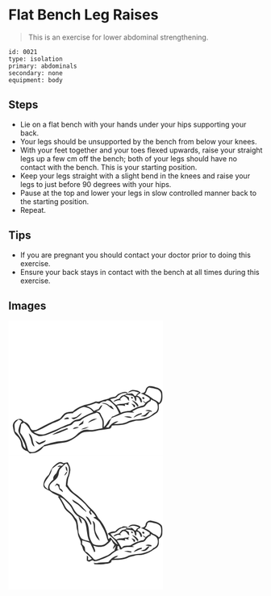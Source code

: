 # Flat Bench Leg Raises
> This is an exercise for lower abdominal strengthening.

``` 
id: 0021 
type: isolation 
primary: abdominals 
secondary: none 
equipment: body 
``` 

## Steps

 - Lie on a flat bench with your hands under your hips supporting your back.
 - Your legs should be unsupported by the bench from below your knees.
 - With your feet together and your toes flexed upwards, raise your straight legs up a few cm off the bench; both of your legs should have no contact with the bench. This is your starting position.
 - Keep your legs straight with a slight bend in the knees and raise your legs to just before 90 degrees with your hips.
 - Pause at the top and lower your legs in slow controlled manner back to the starting position.
 - Repeat.

## Tips

 - If you are pregnant you should contact your doctor prior to doing this exercise.
 - Ensure your back stays in contact with the bench at all times during this exercise.

## Images

<svg width="230pt" height="200pt" viewBox="0 0 230 200" xmlns="http://www.w3.org/2000/svg">
  <g fill="#FFF">
    <path d="M0 0h230v200H0V0m203.77 103.93c-.53 3.16-4.06 3.75-6.69 4.17 4.53 2 9.17 4.02 13 7.23.02.91.04 1.83.05 2.75-2.25.81-4.15 2.27-6 3.74a30.996 30.996 0 0 0-4.79-2.79c1.25 1.5 2.79 2.7 4.4 3.8-.89 1.09-1.71 2.25-2.69 3.26-2.91.89-5.94 1.36-8.72 2.63.27-.66.82-1.97 1.09-2.62-1.97-3.89-5.77-6.3-9.77-7.7 2.73 2.94 5.85 5.55 7.97 9.01l.56-1.31c-.06 1.28-.13 2.56-.2 3.84l-.13-1.27c-3.87 1.44-7.29 3.78-10.96 5.58-4.71.17-9.43.67-13.73 2.75-1.3-3.88-3.76-7.19-5.81-10.68 4.11-.67 8.24-.23 12.26.71-.14-.74-.4-2.21-.53-2.95 1.75.48 3.5 1.07 5.3 1.39.07-.7.23-2.11.3-2.81.36-.34 1.09-1.03 1.45-1.38-2.99.93-6.04 1.64-9.11 2.25-3.59.31-7.4-.04-10.57 2.03-3.56-2.27-6.36-5.44-9.02-8.67 3.41-1.25 7.68-.98 10.32-3.82 3.69-4.23 9.86-6.26 15.33-5.02-2.17 1.35-4.48 2.47-6.97 3.09-2.61.64-3.89 3.25-5.48 5.17-3.27.71-6.65 1.67-8.89 4.35 4-1.03 7.79-3.18 12.06-2.01-.48-.4-1.43-1.21-1.9-1.61 1.62-1.51 3.02-3.32 4.95-4.45 4.42-.02 6.12 4.37 8.76 7.04-.12-1.83-.26-3.64-.42-5.46-2.06-1.13-4.1-2.3-6.1-3.53 3.79-.37 7.57.2 11.25 1.05 3.66 1.14 3.26 5.71 4.93 8.5 1.47-2.05.9-4.58.7-6.88.82.22 2.45.66 3.27.89 1.69 2.1 2.72 4.6 3.56 7.14.48-.01 1.45-.03 1.93-.05-.35-1.85-.27-3.92-1.44-5.51-1.55-2.14-4.04-3.27-6.16-4.76 1.89-1.17 3.79-2.31 5.65-3.52-2.37-3.46-6.9-4.2-10.79-4.44-3.45-.26-6.41 1.8-8.55 4.32 2.49-.85 4.86-2.13 7.48-2.55 3.25.08 6.32 1.35 9.42 2.21-1.37 1.33-4.23 1.86-3.83 4.37-.91.31-1.84.55-2.77.78-.84-1.12-1.69-2.22-2.52-3.34-1-.27-2.99-.8-3.99-1.06l.37 2.65c-.3-.56-.9-1.66-1.2-2.21-.73.18-2.19.55-2.92.73l-.96-2.43c-4.56-1.83-8.92.64-13.03 2.44-1.71 1.13-2.92 2.87-4.58 4.07-3.51.6-7.25.81-10.23 3-4.37 1.13-8.77 2.21-12.93 3.98-1.87.94-3.96.26-5.92.16-5.36 2.51-11.07 4.03-16.85 5.18-6.18 2.44-12.69 4.87-17.36 9.83-4.21.48-8.79.55-12.41 3.02-2.5 1.99-4.14 4.8-6.27 7.15-11.27 4.5-22.23 9.79-32.79 15.76-2.6 1.69-5.8 2.25-8.83 1.65-2.83-1.39-2.88-5.04-4.76-7.27-1.8-2.76-4.72-4.49-7.82-5.41-1.56-1.64-3.05-4.38-5.73-3.82-5.52.12-10.98 4.95-10.5 10.68.82 5.13 1.64 10.93 5.93 14.45 3.76 3.12 6.1 7.72 6.44 12.6.14 5.02 4.27 9.1 9.06 10.03 1.3 1.17 2.57 2.37 3.83 3.6 2.69-.46 5.45-.53 8.12-1.12 5.08-1.57 9.43-4.91 12.44-9.27 10.34-2.85 21.03-4.78 31.7-6.17 9.18-1.57 16.32-8.09 23.65-13.33 6.81-4.1 14.91-1.6 22.25-3.69 6.52-1.79 13.35-1.9 19.96-3.2 2.36-.33 3.57-2.5 3.78-4.7 7.67-1 15.71.07 22.97-3.15 4.09-2.41 8.91-2.74 13.33-4.28 4.4-.35 8.94-.09 13.12-1.8 6.72-1.83 12.28-6.17 17.97-9.98 3.36-3.17 2.68-8.16 2.47-12.32 6.47-2.95 5.68-10.75 5.34-16.62.05-4.19-3.82-6.73-7.23-8.23-3.76-1.16-7.6-2.59-11.59-2.48-3.52.35-5.59 3.45-6.28 6.64m-20.79 9.51c-1.17 1 .36 3.21 1.68 2.24 1.2-.98-.39-3.2-1.68-2.24m16.74 2.67c1.3 1.64 3.85-.42 1.91-1.76-1.3-1.82-3.74.38-1.91 1.76m-16.86 7.1c.87 1.17 1.79 2.31 2.75 3.42l.91 2.26c.44-.08 1.31-.23 1.74-.3-.03-1-.05-1.99-.07-2.98-1.72-.92-3.52-1.69-5.33-2.4z"/>
    <path d="M203.04 108.89c3.16-2.42 2.13-7.73 5.94-9.28 3.91.11 7.7 1.26 11.49 2.14 3.33.83 6.27 3.62 6.64 7.13.4 4.56.21 9.65-2.88 13.33-2.4-2.1-5-3.96-8.01-5.07-4.5-2.61-8-6.79-13.18-8.25zM211.78 119.48c-.02-.55-.05-1.67-.06-2.22 3.25 1.55 7.21 2.6 9.26 5.82 2.2 4.43 1.78 11.24-3.13 13.67-3.16 1.36-5.05 4.51-8.23 5.79-4.39 1.83-8.96 3.34-13.69 3.95-5.84.44-11.88.83-17.36 3.06-6.63 3.74-14.4 4.13-21.83 4.23 2.31-1.38 4.69-2.65 6.89-4.22-6.26.07-11.35 4.35-14.67 9.31-1.29-.06-2.58-.12-3.87-.19 1.35-1.77 2.75-3.51 4.27-5.14 1.12-2.61 2.21-5.25 3.56-7.76 1.1-1.92 3.58-2.16 5.46-2.94 4.62-1.43 8.98-3.55 13.48-5.31 4.95-1.87 10.25-.8 15.38-.87-.78-.4-2.34-1.22-3.12-1.63 3.73-1.87 7.21-4.38 11.35-5.3 2.97-.94 6.77-.7 8.58-3.73 1.96-2.86 4.31-5.44 7.73-6.52m-8.28 14.22c3.31 1.03 6.76 1.63 10.23 1.7-2.51-3.17-6.73-2.64-10.23-1.7m.49 5.39c-1.99 1.95-4.94 2.07-7.42 3.03 2.45.3 5.07.81 7.44-.06 2.64-1.66 4.33-4.41 6.45-6.62-2.79-.12-4.57 2.01-6.47 3.65m-17.94 5.26c4.03-1.79 7.84-4.13 12.19-5.14.03-.46.1-1.36.13-1.81-4.74.95-9.44 2.84-12.32 6.95m-14.28-1.36c4.09 0 8.25 2.61 12.24.95-3.82-1.9-8.18-2.13-12.24-.95z"/>
    <path d="M144.28 120.11c.83-.52 1.66-1.05 2.49-1.58 4.39-.11 6.67 3.7 9.76 6.08 4.06 3.51 6.13 8.65 8.21 13.46-3.48 1.83-6.99 3.65-10.74 4.88-.59 1-1.18 2-1.77 3.01-4.85 2.88-5.96 9.17-10.53 12.44.12-4.51.88-9.42-1.53-13.51-1.61-2.52-2.62-5.36-4.11-7.93-1.72-.99-3.65-1.5-5.52-2.08 1.67-.7 3.54-1.11 5.01-2.23 1.76-2.09 2.93-4.59 4.17-7.01-3 .58-4.07 3.48-5.41 5.82-2.41.9-4.82 1.77-7.21 2.71-2.68-3.78-6.79-5.89-11.15-7.13 4.8-1.4 9.71-2.56 14.28-4.64 1.63.41 3.26.82 4.9 1.22 2.54-2.32 5.61-3.86 9.15-3.51m-5.84 2.59c2.23.73 4.49 1.38 6.79 1.84 4.11 2.07 6.93 6.47 11.56 7.36-1.1-1.87-2.43-3.58-3.83-5.22-.61-.04-1.83-.14-2.44-.18-3.28-3.02-7.6-4.77-12.08-3.8z"/>
    <path d="M96.48 136.67c5.24-2.59 9.54-7.36 15.55-8.21 5.53.43 11.23 2.73 14.13 7.73-6.58 2.34-12.86 5.5-18.8 9.16-2.8 2.08-6.54 1.58-9.54 3.21-2.28 1.31-4.19 3.15-6.25 4.76-5.14 1.07-9.57 4.09-14.47 5.84-7.36 3.7-15.17 6.34-22.74 9.55-5.85 1.54-11.94.31-16.88-3.11 9.34-2.36 17.38-7.84 26.03-11.84 4.5-2.46 9.85-3.17 13.87-6.5 2.52-1.74 4.24-4.33 6.35-6.49 3.29-3.12 8.18-2.75 12.38-3.1.09-.25.27-.75.37-1m6.36 5.22c-2.6 2.39-6.36 2.21-9.62 2.69 1.42.81 2.82 2.46 4.65 1.81 4.69-1.61 8.39-5.22 11.53-8.93-2.5.96-4.62 2.62-6.56 4.43m-20.24 4.49c2.42.57 4.93.33 7.31-.28-.12-3.89-5.65-1.33-7.31.28z"/>
    <path d="M107.87 147.87c6.88-5.66 15.41-8.53 23.75-11.26 1.46.97 3.4 1.62 3.96 3.47 1.35 3.36 3.95 6.26 4.23 10 .29 3.27-.06 6.56-.02 9.84-3.98.7-7.99 1.27-11.88 2.36-5.29 1.67-10.86-1.16-16.15.49-3.66 1.31-6.96 3.52-9.67 6.29-6.04 6.15-14.51 9.63-23.07 10.14-8.98.25-17.6 3.15-26.06 5.92-.15.2-.43.61-.57.81-4.11 2.63-7.69 6.03-11.96 8.41-2.96 1.88-6.83 1.44-9.88.09-1.84-2.09-2.17-5.03-3-7.59-1.64-7.32-5.29-14-9.91-19.84-.77-4.41 1.21-8.77 1.29-13.19 1.37-.68 2.73-1.36 4.09-2.07 3.85 3 7.05 6.8 9.3 11.13 2.32 5.02 8.25 6.44 12.68 8.98 8.45.15 16.3-3.56 23.96-6.66 4.5-1.63 8.32-4.75 13-5.94 3.45-.9 6.48-2.91 9.99-3.62 3.5-.56 4.5-5 8.02-5.56 2.58-.98 5.85 0 7.9-2.2m10.56 4.16c4.5-2.11 9.12-3.98 13.5-6.31-5.08-.17-10.5 2.12-13.5 6.31m-14.01 4.29c2.45-.75 4.65-2.07 6.82-3.37.08-1.58.17-3.17.29-4.75-1.51 3.52-6.01 4.49-7.11 8.12m-8.58 4.99c3.16-.29 6.25-1.14 9.07-2.62-3.24-.34-7.25-.85-9.07 2.62m12.15.66c2.63-.41 5.18-1.15 7.72-1.89 1.35-.71 2.71-1.38 4.12-1.96-4.15.58-8.32 1.42-11.84 3.85m-42.85 7.8c8.34-1.32 15.94-5.41 23.76-8.43-.83-.56-1.5-1.94-2.67-1.05-7.22 2.72-14.66 5.11-21.09 9.48m-34.82-2.16c.36 1.83.91 3.64 1.71 5.32 2.55 4.78 1.27 11.68 6.74 14.66-.53-2.96-2.18-5.59-2.52-8.58-.57-4.27-2.26-8.86-5.93-11.4m15.63 14.26c-2.03-.86-3.86-2.13-5.88-3.02 1.28 2.45 3.18 4.67 5.9 5.5 3.39-1.86 8.02-2.6 9.78-6.43-3.48.73-6.6 2.48-9.8 3.95z"/>
    <path d="M8.95 155.11c.29-3.7 3.69-5.64 6.02-8.05 1.87.64 3.64 1.52 5.05 2.93-3.29 3.52-4.18 8.29-5.23 12.8-.23 3.93 2.67 6.97 4.06 10.43 2.54 5.69 6.66 11.12 6.76 17.55-1.89-1.82-4.08-3.76-4.18-6.59-1.18-7.88-6.31-14.3-11.84-19.71.1-3.14-.61-6.24-.64-9.36z"/>
  </g>
  <g fill="#333">
    <path d="M203.77 103.93c.69-3.19 2.76-6.29 6.28-6.64 3.99-.11 7.83 1.32 11.59 2.48 3.41 1.5 7.28 4.04 7.23 8.23.34 5.87 1.13 13.67-5.34 16.62.21 4.16.89 9.15-2.47 12.32-5.69 3.81-11.25 8.15-17.97 9.98-4.18 1.71-8.72 1.45-13.12 1.8-4.42 1.54-9.24 1.87-13.33 4.28-7.26 3.22-15.3 2.15-22.97 3.15-.21 2.2-1.42 4.37-3.78 4.7-6.61 1.3-13.44 1.41-19.96 3.2-7.34 2.09-15.44-.41-22.25 3.69-7.33 5.24-14.47 11.76-23.65 13.33-10.67 1.39-21.36 3.32-31.7 6.17-3.01 4.36-7.36 7.7-12.44 9.27-2.67.59-5.43.66-8.12 1.12-1.26-1.23-2.53-2.43-3.83-3.6-4.79-.93-8.92-5.01-9.06-10.03-.34-4.88-2.68-9.48-6.44-12.6-4.29-3.52-5.11-9.32-5.93-14.45-.48-5.73 4.98-10.56 10.5-10.68 2.68-.56 4.17 2.18 5.73 3.82 3.1.92 6.02 2.65 7.82 5.41 1.88 2.23 1.93 5.88 4.76 7.27 3.03.6 6.23.04 8.83-1.65 10.56-5.97 21.52-11.26 32.79-15.76 2.13-2.35 3.77-5.16 6.27-7.15 3.62-2.47 8.2-2.54 12.41-3.02 4.67-4.96 11.18-7.39 17.36-9.83 5.78-1.15 11.49-2.67 16.85-5.18 1.96.1 4.05.78 5.92-.16 4.16-1.77 8.56-2.85 12.93-3.98 2.98-2.19 6.72-2.4 10.23-3 1.66-1.2 2.87-2.94 4.58-4.07 4.11-1.8 8.47-4.27 13.03-2.44l.96 2.43c.73-.18 2.19-.55 2.92-.73.3.55.9 1.65 1.2 2.21l-.37-2.65c1 .26 2.99.79 3.99 1.06.83 1.12 1.68 2.22 2.52 3.34.93-.23 1.86-.47 2.77-.78-.4-2.51 2.46-3.04 3.83-4.37-3.1-.86-6.17-2.13-9.42-2.21-2.62.42-4.99 1.7-7.48 2.55 2.14-2.52 5.1-4.58 8.55-4.32 3.89.24 8.42.98 10.79 4.44-1.86 1.21-3.76 2.35-5.65 3.52 2.12 1.49 4.61 2.62 6.16 4.76 1.17 1.59 1.09 3.66 1.44 5.51-.48.02-1.45.04-1.93.05-.84-2.54-1.87-5.04-3.56-7.14-.82-.23-2.45-.67-3.27-.89.2 2.3.77 4.83-.7 6.88-1.67-2.79-1.27-7.36-4.93-8.5-3.68-.85-7.46-1.42-11.25-1.05 2 1.23 4.04 2.4 6.1 3.53.16 1.82.3 3.63.42 5.46-2.64-2.67-4.34-7.06-8.76-7.04-1.93 1.13-3.33 2.94-4.95 4.45.47.4 1.42 1.21 1.9 1.61-4.27-1.17-8.06.98-12.06 2.01 2.24-2.68 5.62-3.64 8.89-4.35 1.59-1.92 2.87-4.53 5.48-5.17 2.49-.62 4.8-1.74 6.97-3.09-5.47-1.24-11.64.79-15.33 5.02-2.64 2.84-6.91 2.57-10.32 3.82 2.66 3.23 5.46 6.4 9.02 8.67 3.17-2.07 6.98-1.72 10.57-2.03 3.07-.61 6.12-1.32 9.11-2.25-.36.35-1.09 1.04-1.45 1.38-.07.7-.23 2.11-.3 2.81-1.8-.32-3.55-.91-5.3-1.39.13.74.39 2.21.53 2.95-4.02-.94-8.15-1.38-12.26-.71 2.05 3.49 4.51 6.8 5.81 10.68 4.3-2.08 9.02-2.58 13.73-2.75 3.67-1.8 7.09-4.14 10.96-5.58l.13 1.27c.07-1.28.14-2.56.2-3.84l-.56 1.31c-2.12-3.46-5.24-6.07-7.97-9.01 4 1.4 7.8 3.81 9.77 7.7-.27.65-.82 1.96-1.09 2.62 2.78-1.27 5.81-1.74 8.72-2.63.98-1.01 1.8-2.17 2.69-3.26-1.61-1.1-3.15-2.3-4.4-3.8 1.68.78 3.27 1.72 4.79 2.79 1.85-1.47 3.75-2.93 6-3.74-.01-.92-.03-1.84-.05-2.75-3.83-3.21-8.47-5.23-13-7.23 2.63-.42 6.16-1.01 6.69-4.17m-.73 4.96c5.18 1.46 8.68 5.64 13.18 8.25 3.01 1.11 5.61 2.97 8.01 5.07 3.09-3.68 3.28-8.77 2.88-13.33-.37-3.51-3.31-6.3-6.64-7.13-3.79-.88-7.58-2.03-11.49-2.14-3.81 1.55-2.78 6.86-5.94 9.28m8.74 10.59c-3.42 1.08-5.77 3.66-7.73 6.52-1.81 3.03-5.61 2.79-8.58 3.73-4.14.92-7.62 3.43-11.35 5.3.78.41 2.34 1.23 3.12 1.63-5.13.07-10.43-1-15.38.87-4.5 1.76-8.86 3.88-13.48 5.31-1.88.78-4.36 1.02-5.46 2.94-1.35 2.51-2.44 5.15-3.56 7.76-1.52 1.63-2.92 3.37-4.27 5.14 1.29.07 2.58.13 3.87.19 3.32-4.96 8.41-9.24 14.67-9.31-2.2 1.57-4.58 2.84-6.89 4.22 7.43-.1 15.2-.49 21.83-4.23 5.48-2.23 11.52-2.62 17.36-3.06 4.73-.61 9.3-2.12 13.69-3.95 3.18-1.28 5.07-4.43 8.23-5.79 4.91-2.43 5.33-9.24 3.13-13.67-2.05-3.22-6.01-4.27-9.26-5.82.01.55.04 1.67.06 2.22m-67.5.63c-3.54-.35-6.61 1.19-9.15 3.51-1.64-.4-3.27-.81-4.9-1.22-4.57 2.08-9.48 3.24-14.28 4.64 4.36 1.24 8.47 3.35 11.15 7.13 2.39-.94 4.8-1.81 7.21-2.71 1.34-2.34 2.41-5.24 5.41-5.82-1.24 2.42-2.41 4.92-4.17 7.01-1.47 1.12-3.34 1.53-5.01 2.23 1.87.58 3.8 1.09 5.52 2.08 1.49 2.57 2.5 5.41 4.11 7.93 2.41 4.09 1.65 9 1.53 13.51 4.57-3.27 5.68-9.56 10.53-12.44.59-1.01 1.18-2.01 1.77-3.01 3.75-1.23 7.26-3.05 10.74-4.88-2.08-4.81-4.15-9.95-8.21-13.46-3.09-2.38-5.37-6.19-9.76-6.08-.83.53-1.66 1.06-2.49 1.58m-47.8 16.56c-.1.25-.28.75-.37 1-4.2.35-9.09-.02-12.38 3.1-2.11 2.16-3.83 4.75-6.35 6.49-4.02 3.33-9.37 4.04-13.87 6.5-8.65 4-16.69 9.48-26.03 11.84 4.94 3.42 11.03 4.65 16.88 3.11 7.57-3.21 15.38-5.85 22.74-9.55 4.9-1.75 9.33-4.77 14.47-5.84 2.06-1.61 3.97-3.45 6.25-4.76 3-1.63 6.74-1.13 9.54-3.21 5.94-3.66 12.22-6.82 18.8-9.16-2.9-5-8.6-7.3-14.13-7.73-6.01.85-10.31 5.62-15.55 8.21m11.39 11.2c-2.05 2.2-5.32 1.22-7.9 2.2-3.52.56-4.52 5-8.02 5.56-3.51.71-6.54 2.72-9.99 3.62-4.68 1.19-8.5 4.31-13 5.94-7.66 3.1-15.51 6.81-23.96 6.66-4.43-2.54-10.36-3.96-12.68-8.98-2.25-4.33-5.45-8.13-9.3-11.13-1.36.71-2.72 1.39-4.09 2.07-.08 4.42-2.06 8.78-1.29 13.19 4.62 5.84 8.27 12.52 9.91 19.84.83 2.56 1.16 5.5 3 7.59 3.05 1.35 6.92 1.79 9.88-.09 4.27-2.38 7.85-5.78 11.96-8.41.14-.2.42-.61.57-.81 8.46-2.77 17.08-5.67 26.06-5.92 8.56-.51 17.03-3.99 23.07-10.14 2.71-2.77 6.01-4.98 9.67-6.29 5.29-1.65 10.86 1.18 16.15-.49 3.89-1.09 7.9-1.66 11.88-2.36-.04-3.28.31-6.57.02-9.84-.28-3.74-2.88-6.64-4.23-10-.56-1.85-2.5-2.5-3.96-3.47-8.34 2.73-16.87 5.6-23.75 11.26m-98.92 7.24c.03 3.12.74 6.22.64 9.36 5.53 5.41 10.66 11.83 11.84 19.71.1 2.83 2.29 4.77 4.18 6.59-.1-6.43-4.22-11.86-6.76-17.55-1.39-3.46-4.29-6.5-4.06-10.43 1.05-4.51 1.94-9.28 5.23-12.8-1.41-1.41-3.18-2.29-5.05-2.93-2.33 2.41-5.73 4.35-6.02 8.05z"/>
    <path d="M182.98 113.44c1.29-.96 2.88 1.26 1.68 2.24-1.32.97-2.85-1.24-1.68-2.24zM199.72 116.11c-1.83-1.38.61-3.58 1.91-1.76 1.94 1.34-.61 3.4-1.91 1.76zM138.44 122.7c4.48-.97 8.8.78 12.08 3.8.61.04 1.83.14 2.44.18 1.4 1.64 2.73 3.35 3.83 5.22-4.63-.89-7.45-5.29-11.56-7.36-2.3-.46-4.56-1.11-6.79-1.84zM182.86 123.21c1.81.71 3.61 1.48 5.33 2.4.02.99.04 1.98.07 2.98-.43.07-1.3.22-1.74.3l-.91-2.26c-.96-1.11-1.88-2.25-2.75-3.42zM203.5 133.7c3.5-.94 7.72-1.47 10.23 1.7-3.47-.07-6.92-.67-10.23-1.7zM203.99 139.09c1.9-1.64 3.68-3.77 6.47-3.65-2.12 2.21-3.81 4.96-6.45 6.62-2.37.87-4.99.36-7.44.06 2.48-.96 5.43-1.08 7.42-3.03zM186.05 144.35c2.88-4.11 7.58-6 12.32-6.95-.03.45-.1 1.35-.13 1.81-4.35 1.01-8.16 3.35-12.19 5.14zM102.84 141.89c1.94-1.81 4.06-3.47 6.56-4.43-3.14 3.71-6.84 7.32-11.53 8.93-1.83.65-3.23-1-4.65-1.81 3.26-.48 7.02-.3 9.62-2.69zM171.77 142.99c4.06-1.18 8.42-.95 12.24.95-3.99 1.66-8.15-.95-12.24-.95zM82.6 146.38c1.66-1.61 7.19-4.17 7.31-.28-2.38.61-4.89.85-7.31.28zM118.43 152.03c3-4.19 8.42-6.48 13.5-6.31-4.38 2.33-9 4.2-13.5 6.31zM104.42 156.32c1.1-3.63 5.6-4.6 7.11-8.12-.12 1.58-.21 3.17-.29 4.75-2.17 1.3-4.37 2.62-6.82 3.37zM95.84 161.31c1.82-3.47 5.83-2.96 9.07-2.62-2.82 1.48-5.91 2.33-9.07 2.62zM107.99 161.97c3.52-2.43 7.69-3.27 11.84-3.85-1.41.58-2.77 1.25-4.12 1.96-2.54.74-5.09 1.48-7.72 1.89zM65.14 169.77c6.43-4.37 13.87-6.76 21.09-9.48 1.17-.89 1.84.49 2.67 1.05-7.82 3.02-15.42 7.11-23.76 8.43zM30.32 167.61c3.67 2.54 5.36 7.13 5.93 11.4.34 2.99 1.99 5.62 2.52 8.58-5.47-2.98-4.19-9.88-6.74-14.66-.8-1.68-1.35-3.49-1.71-5.32zM45.95 181.87c3.2-1.47 6.32-3.22 9.8-3.95-1.76 3.83-6.39 4.57-9.78 6.43-2.72-.83-4.62-3.05-5.9-5.5 2.02.89 3.85 2.16 5.88 3.02z"/>
  </g>
</svg>

<svg width="230pt" height="200pt" viewBox="0 0 230 200" xmlns="http://www.w3.org/2000/svg">
  <g fill="#FFF">
    <path d="M0 0h230v200H0V0m68.88 14.84C64.25 18.3 62.47 24.1 59.91 29c-4.91 4.13-8.45 10.46-7.78 16.96 1.54 4.94 7.47 5.06 10.77 8.22 3.85 3.29 8.73 4.8 13.15 7.1l-2.65-.12c3.74 5.28 6.86 10.98 9.57 16.85 2.37 4.49 6.89 7.11 10.34 10.65 2.24 2.8 4.07 5.91 5.94 8.97 2.53 4.03 1.59 9.05 2.94 13.45.73 2.3.9 4.72 1.24 7.1.8 4.97 5.19 9.09 4.11 14.35 2.1 2.4 2.76 5.5 3.69 8.44 3.41 5.24 9.17 8.25 12.81 13.33-1.78.84-3.64 1.51-5.62 1.57.03-1.56.11-3.11.23-4.66-.61-.69-1.22-1.37-1.84-2.05-.24 2.56-.36 5.14-.12 7.7 1.12.51 2.24 1.03 3.36 1.55 2.26-.83 5.41-3.76 7.22-.69 4.84.05 9.18-2.26 13.68-3.73 3.78-1.27 7.23-3.34 10.72-5.23 3.9-3.61 8.41-6.93 13.63-8.28-.78 0-2.34-.02-3.12-.03.09-1.81-.22-3.72.44-5.46 2.66-.38 2.4 3.44 3.36 5.16.62-.06 1.86-.17 2.48-.23.3-.4.91-1.19 1.21-1.59 5.42-2.83 11.67-1.48 17.5-1.87-.8-.34-2.41-1.04-3.22-1.38 3.97-1.88 7.59-4.62 11.98-5.48 2.62-.85 5.96-.53 7.69-3.07 2.18-2.93 4.35-6.03 8.13-6.95-.01-.59-.04-1.78-.05-2.38 3.99 1.87 9.59 3.51 10.23 8.65 1.41 4.99-1.19 10.54-6.24 12.08-4.76 5.35-12.04 7-18.77 8.45-5.99.46-12.14.83-17.83 2.9-6.72 3.99-14.73 4.4-22.35 4.48 2.2-1.32 4.76-2.19 6.43-4.23-6.21.18-10.77 4.74-14.35 9.28-5.28.78-10.72.02-15.94 1.37-2.34.7-4.97.58-6.66-1.37l1.6 1.7c-.7.16-2.1.47-2.8.63.74-.09 2.21-.26 2.94-.34l-.5 1.39c5.52-.31 11.08.99 16.51-.48 3.54-.37 9.98-.34 9.42-5.49 8.04-1.14 16.55.11 24.08-3.57 3.53-2.33 7.95-2.09 11.75-3.77 4.58-.73 9.41-.01 13.8-1.93 6.76-1.8 12.26-6.23 18.02-9.96 3.5-3.29 2.55-8.43 2.62-12.73 3-1.24 5.03-4 5.21-7.27.08-4.04.6-8.29-.73-12.19-3.34-5.03-9.73-6.2-15.22-7.36-3.86-1.04-8.25 1.53-8.84 5.57-.26 3.65-4.04 4.89-7.15 5.01 4.56 2.01 9.19 4.07 13.11 7.2.06 1.21.11 2.42.16 3.63l-.51-1.15c-1.92 1.37-3.8 2.79-5.64 4.26-1.24-1.21-2.68-2.18-4.3-2.78.84 1.7 2.36 2.75 4.1 3.4-.99 1.28-1.94 2.57-2.9 3.86-2.99.2-5.89 1.03-8.57 2.35.24-.68.71-2.03.95-2.7-1.75-3.98-5.67-6.21-9.57-7.66 2.57 3.05 5.89 5.44 7.77 9.03l.64-1.38c-.06 1.3-.12 2.59-.19 3.89l.01-1.31c-3.78 1.36-7.2 3.42-10.61 5.49-4.23 1.02-10.33-.82-12.88 3.81-2.09-4.01-4.82-7.63-7.16-11.48 4.11-1.03 8.27-.36 12.33.5-.15-.74-.46-2.22-.61-2.97 1.87.57 3.76 1.13 5.65 1.64-.08-.71-.25-2.13-.34-2.83.43-.4 1.29-1.2 1.72-1.59-2.21.98-4.57 1.38-6.98 1.49-3.95 2-8.87-.17-12.43 2.93-3.48-2.37-7-5.11-8.86-8.99 3.39-1.02 7.58-.77 10.07-3.7 3.46-4.04 9.25-5.85 14.44-5.1-1.34 1.69-3.08 2.96-5.32 2.99-3.11.25-4.63 3.3-6.34 5.48-3.18.62-6.47 1.5-8.74 4 2.29.43 4.12-1.13 6.12-1.87 1.91-.36 3.83.17 5.73.33l-1.84-1.76c2.08-1.67 3.91-5.6 7.13-3.91 3.21.71 3.83 4.7 6.67 6.1-.19-1.71-.41-3.42-.66-5.12a94.782 94.782 0 0 1-5.5-3.27c3.61-.71 7.21.17 10.74.85 3.6 1.06 3.27 5.44 4.71 8.22 2.37-1.48.89-4.36.94-6.5.78.16 2.33.49 3.11.65 1.82 2.09 2.91 4.65 3.65 7.29.47.01 1.4.01 1.87.01.57-4.47-2.65-7.82-6.41-9.59-1.32-2.67 4.69-2.31 4.11-5.11-1.64-2.23-4.71-2.56-7.21-3.27-3.93-.89-9.41-.16-11 4.14 2.23-1 4.34-2.61 6.88-2.69 3.28.12 6.49 1.12 9.34 2.71-1.62.94-4.2 1.26-4.21 3.63-1.67 2.37-3.96-.87-4.99-2.28-1-.3-2.99-.91-3.98-1.22l.4 2.64-1.07-1.91c-1.5.11-2.99.21-4.49.3l1.56-1.72c-3.05-.91-6.57-2.21-9.24.3-4.11.3-6.91 3.21-9.53 6.05-4 .01-8.15.73-11.09 3.68 5.53 4.76 11.91 9.08 14.86 16.03-4.28-2.56-7.57-6.5-10.42-10.51-1.28.31-2.05 1.33-3 2.08-1.52-1.87-.79-4.58-1.61-6.75-2.36-7.17-5.53-14.19-10.21-20.16-1.73-2.24-3.98-4.09-5.18-6.7-2.67-5.99-8.05-10.01-12.46-14.64-6.53-7.83-14.01-14.96-22.46-20.68-3.85-3.39-7.05-7.45-9.5-11.96.73-3.47.35-7.15 1.69-10.49 1.33-3.25 1.96-6.73 2.51-10.18.77-4.53-1.64-8.73-3.76-12.54-2.06.38-4.12.8-6.17 1.25-1.58-.71-3.13-1.93-4.96-1.62-3.31.21-5.67 2.78-8.12 4.7m114.08 98.52c-1.03.99.34 3.32 1.68 2.44 1.06-1-.32-3.31-1.68-2.44m16.8 2.76c1.33 1.65 3.87-.31 1.84-1.7-1.33-1.91-3.78.33-1.84 1.7m-16.76 7.2c.78 1.13 1.64 2.21 2.54 3.25l.92 2.25c.45-.04 1.34-.13 1.79-.17-.01-.97-.02-1.94-.02-2.91-1.64-1.01-3.38-1.86-5.23-2.42m20.8 10.71c2.41.5 4.83.98 7.27 1.37 1.4 1.29 2.7-1.86.89-1.74-2.64-1.14-5.68-1.13-8.16.37m-1.34 6.28c-1.83.7-3.76 1.06-5.63 1.63 1.36.32 2.74.7 4.15.64 4.42.34 6.83-4.13 9.1-7.16-3.39.04-5.03 3.28-7.62 4.89m-16.26 3.78c4.13-1.36 7.69-4.06 12.04-4.86l.2-1.76c-4.7.8-9.32 2.67-12.24 6.62m-14.28-.98c3.51.22 6.92 1.15 10.39 1.68.24-.37.72-1.1.96-1.47-3.7-1.08-7.66-1.62-11.35-.21z"/>
    <path d="M74.9 12.68c2.31-1.42 4.93.16 7.17.92-1.1.78-2.2 1.56-3.31 2.33-2.22-1.01-4.5-.89-5.74 1.57 1.05-.18 3.15-.55 4.21-.73-2.81 2.63-4.22 6.19-5.81 9.58-2.47 2.67-5.64 5.58-4.65 9.61-4.49 3.57-8.83 8.79-7.57 14.95-2.61-2.11-6.55-4.61-5.74-8.51 1.64-5.17 5.82-8.98 8.29-13.73 1.67-2.59 2.36-5.59 3.18-8.52 3.2-2.63 6.43-5.29 9.97-7.47z"/>
    <path d="M77.69 19.69c2.78-2.45 4.89-5.64 8.1-7.59 5.85 4.12 4.6 12.42 2.68 18.28-2.73 4.78-2.71 10.41-3.17 15.74 2.93 2.6 4.56 6.36 7.68 8.78 7.21 5.72 14.71 11.18 21.11 17.83 2.51 2.92 4.87 5.96 7.62 8.66-.58.99-1.17 1.98-1.76 2.97.85 1.5 1.34 3.42 3.03 4.23 1.92-1.24-.76-3.28-1.19-4.63.33-.42.67-.83 1.02-1.24 2.52 2.85 5.47 5.34 7.28 8.76-1.26.29-2.52.59-3.78.91 3.23 2.37 7.18 4.06 9.48 7.49 2.94 5.24 6.34 10.25 8.34 15.96 1.64 4 2.31 8.33 4.18 12.25-2.93 2.73-6.24 5.82-10.52 5.78-4.14 0-8.77.19-12.3-2.31-2.74-3.21-4.25-7.38-5.11-11.47-.76-7.57-.51-15.7-4.82-22.36-3.26-5.99-10.9-7.12-14.84-12.46-3.03-3.19-4.49-7.42-6.94-10.99-4.83-5.51-10.15-10.55-15.85-15.15-4.53-2.17-9.14-4.22-13.79-6.13-3.08-1.33-3.65-5.27-2.7-8.16 2.9-5.81 10.41-7.88 12.45-14.25 1.49-3.56.73-8.11 3.8-10.9m7.25-3.08c.33 2.58.24 5.8 2.97 7.14-.69-2.38.13-6.3-2.97-7.14m-1.93 13.55c2.6-1.09 3.84-3.67 4.84-6.13-2.55 1.1-3.59 3.87-4.84 6.13M71.5 42.39c-1.09 1.11-1.92 2.44-2.61 3.83.84-.67 1.65-1.35 2.46-2.05 3.3-.27 3.34 4.43 4.51 6.63 1.67 1.35 3.29 2.77 4.98 4.1.29-3.03-2.24-4.47-4.5-5.79-.14-1.81-.31-3.62-.58-5.42-1.28-.23-2.4-.88-3.44-1.61l-.82.31m23.38 23.47c.59 3.46 4.01 4.9 6.64 6.6 4.94 2.81 7.9 8.09 13.1 10.54.03.49.1 1.46.13 1.95.23-.47.67-1.4.89-1.86-3.59-3.98-7.12-8.09-11.39-11.36-3.09-2.01-6.22-3.95-9.37-5.87m20.05 25.17c2.39 4.23 5.49 8.05 7.43 12.57 1.89-1.63.24-3.82-.46-5.56-1.54-2.9-3.28-6.62-6.97-7.01m10.11 6.61c.9 2.99 2.03 5.96 1.92 9.15.15 7.48 2.62 15.77 8.9 20.35-1.65-6.3-7.28-11.23-6.97-18.1-.09-3.98.77-9.57-3.85-11.4z"/>
    <path d="M76.5 62.37c2.74.52 5.15 1.99 7.07 3.99 4.12 4.29 8.82 8.28 11.35 13.8 1.55 3.52 3.76 6.74 6.75 9.2 3.54 3.18 8.9 4.21 11.37 8.56 4.51 9.45 2.67 20.59 7.39 29.99-4.01-1.32-8.6-1.56-11.95-4.36-2.04-2.55-3.31-5.67-4.28-8.77-.35-5.96-.66-11.98-2.16-17.79-.89-2.24-3-3.68-4.16-5.77-3.33-5.93-10.35-8.66-13.41-14.83-2.33-4.85-4.87-9.61-7.97-14.02m27.62 29.38c1.37 3.3 1.87 7.72 5.08 9.8-.15-3.75-1.44-8.04-5.08-9.8zM206.92 100.96c2.37-2.63 6.1-.61 9.01-.28 4.44.66 9.87 2.28 11.03 7.28.51 4.8.77 10.61-2.95 14.28-2.33-2.61-5.38-4.2-8.58-5.48-4.07-2.86-7.63-6.53-12.57-7.94 2.58-1.92 3.04-5.05 4.06-7.86z"/>
    <path d="M109.71 126.64c3.28 1.02 6.59 1.93 9.85 2.99 2.59.73 3.14 3.64 4.26 5.71 1.48 2.84 2.78 5.76 3.73 8.82l1.55-1.11c0-3.11-1.96-5.73-2.77-8.65 5.27 2.07 11.43 2.83 16.79.67 3.79-2.58 7.6-5.49 10.01-9.48 1.36 2.61 2.37 5.53 4.69 7.5-1.03 1.98-2.05 3.99-2.42 6.22 1.89-1.26 3.28-3.07 4.51-4.94-.83 2.59-1.55 5.22-2.47 7.78-3.99 1.87-6.77 5.61-10.94 7.15-5.47 2.11-10.74 4.91-16.48 6.25-3.08.12-4.6-3.2-6.63-4.97-2.85-2.53-5-6.17-8.79-7.39-.73-2.16-.77-4.45-1.23-6.65-1.17-1.59-2.66-2.9-3.99-4.35.22-1.84.33-3.69.33-5.55z"/>
  </g>
  <g fill="#333">
    <path d="M68.88 14.84c2.45-1.92 4.81-4.49 8.12-4.7 1.83-.31 3.38.91 4.96 1.62 2.05-.45 4.11-.87 6.17-1.25 2.12 3.81 4.53 8.01 3.76 12.54-.55 3.45-1.18 6.93-2.51 10.18-1.34 3.34-.96 7.02-1.69 10.49 2.45 4.51 5.65 8.57 9.5 11.96 8.45 5.72 15.93 12.85 22.46 20.68 4.41 4.63 9.79 8.65 12.46 14.64 1.2 2.61 3.45 4.46 5.18 6.7 4.68 5.97 7.85 12.99 10.21 20.16.82 2.17.09 4.88 1.61 6.75.95-.75 1.72-1.77 3-2.08 2.85 4.01 6.14 7.95 10.42 10.51-2.95-6.95-9.33-11.27-14.86-16.03 2.94-2.95 7.09-3.67 11.09-3.68 2.62-2.84 5.42-5.75 9.53-6.05 2.67-2.51 6.19-1.21 9.24-.3l-1.56 1.72c1.5-.09 2.99-.19 4.49-.3l1.07 1.91-.4-2.64c.99.31 2.98.92 3.98 1.22 1.03 1.41 3.32 4.65 4.99 2.28.01-2.37 2.59-2.69 4.21-3.63-2.85-1.59-6.06-2.59-9.34-2.71-2.54.08-4.65 1.69-6.88 2.69 1.59-4.3 7.07-5.03 11-4.14 2.5.71 5.57 1.04 7.21 3.27.58 2.8-5.43 2.44-4.11 5.11 3.76 1.77 6.98 5.12 6.41 9.59-.47 0-1.4 0-1.87-.01-.74-2.64-1.83-5.2-3.65-7.29-.78-.16-2.33-.49-3.11-.65-.05 2.14 1.43 5.02-.94 6.5-1.44-2.78-1.11-7.16-4.71-8.22-3.53-.68-7.13-1.56-10.74-.85 1.79 1.15 3.63 2.24 5.5 3.27.25 1.7.47 3.41.66 5.12-2.84-1.4-3.46-5.39-6.67-6.1-3.22-1.69-5.05 2.24-7.13 3.91l1.84 1.76c-1.9-.16-3.82-.69-5.73-.33-2 .74-3.83 2.3-6.12 1.87 2.27-2.5 5.56-3.38 8.74-4 1.71-2.18 3.23-5.23 6.34-5.48 2.24-.03 3.98-1.3 5.32-2.99-5.19-.75-10.98 1.06-14.44 5.1-2.49 2.93-6.68 2.68-10.07 3.7 1.86 3.88 5.38 6.62 8.86 8.99 3.56-3.1 8.48-.93 12.43-2.93 2.41-.11 4.77-.51 6.98-1.49-.43.39-1.29 1.19-1.72 1.59.09.7.26 2.12.34 2.83-1.89-.51-3.78-1.07-5.65-1.64.15.75.46 2.23.61 2.97-4.06-.86-8.22-1.53-12.33-.5 2.34 3.85 5.07 7.47 7.16 11.48 2.55-4.63 8.65-2.79 12.88-3.81 3.41-2.07 6.83-4.13 10.61-5.49l-.01 1.31c.07-1.3.13-2.59.19-3.89l-.64 1.38c-1.88-3.59-5.2-5.98-7.77-9.03 3.9 1.45 7.82 3.68 9.57 7.66-.24.67-.71 2.02-.95 2.7 2.68-1.32 5.58-2.15 8.57-2.35.96-1.29 1.91-2.58 2.9-3.86-1.74-.65-3.26-1.7-4.1-3.4 1.62.6 3.06 1.57 4.3 2.78 1.84-1.47 3.72-2.89 5.64-4.26l.51 1.15c-.05-1.21-.1-2.42-.16-3.63-3.92-3.13-8.55-5.19-13.11-7.2 3.11-.12 6.89-1.36 7.15-5.01.59-4.04 4.98-6.61 8.84-5.57 5.49 1.16 11.88 2.33 15.22 7.36 1.33 3.9.81 8.15.73 12.19-.18 3.27-2.21 6.03-5.21 7.27-.07 4.3.88 9.44-2.62 12.73-5.76 3.73-11.26 8.16-18.02 9.96-4.39 1.92-9.22 1.2-13.8 1.93-3.8 1.68-8.22 1.44-11.75 3.77-7.53 3.68-16.04 2.43-24.08 3.57.56 5.15-5.88 5.12-9.42 5.49-5.43 1.47-10.99.17-16.51.48l.5-1.39c-.73.08-2.2.25-2.94.34.7-.16 2.1-.47 2.8-.63l-1.6-1.7c1.69 1.95 4.32 2.07 6.66 1.37 5.22-1.35 10.66-.59 15.94-1.37 3.58-4.54 8.14-9.1 14.35-9.28-1.67 2.04-4.23 2.91-6.43 4.23 7.62-.08 15.63-.49 22.35-4.48 5.69-2.07 11.84-2.44 17.83-2.9 6.73-1.45 14.01-3.1 18.77-8.45 5.05-1.54 7.65-7.09 6.24-12.08-.64-5.14-6.24-6.78-10.23-8.65.01.6.04 1.79.05 2.38-3.78.92-5.95 4.02-8.13 6.95-1.73 2.54-5.07 2.22-7.69 3.07-4.39.86-8.01 3.6-11.98 5.48.81.34 2.42 1.04 3.22 1.38-5.83.39-12.08-.96-17.5 1.87-.3.4-.91 1.19-1.21 1.59-.62.06-1.86.17-2.48.23-.96-1.72-.7-5.54-3.36-5.16-.66 1.74-.35 3.65-.44 5.46.78.01 2.34.03 3.12.03-5.22 1.35-9.73 4.67-13.63 8.28-3.49 1.89-6.94 3.96-10.72 5.23-4.5 1.47-8.84 3.78-13.68 3.73-1.81-3.07-4.96-.14-7.22.69-1.12-.52-2.24-1.04-3.36-1.55-.24-2.56-.12-5.14.12-7.7.62.68 1.23 1.36 1.84 2.05-.12 1.55-.2 3.1-.23 4.66 1.98-.06 3.84-.73 5.62-1.57-3.64-5.08-9.4-8.09-12.81-13.33-.93-2.94-1.59-6.04-3.69-8.44 1.08-5.26-3.31-9.38-4.11-14.35-.34-2.38-.51-4.8-1.24-7.1-1.35-4.4-.41-9.42-2.94-13.45-1.87-3.06-3.7-6.17-5.94-8.97-3.45-3.54-7.97-6.16-10.34-10.65-2.71-5.87-5.83-11.57-9.57-16.85l2.65.12c-4.42-2.3-9.3-3.81-13.15-7.1-3.3-3.16-9.23-3.28-10.77-8.22-.67-6.5 2.87-12.83 7.78-16.96 2.56-4.9 4.34-10.7 8.97-14.16m6.02-2.16c-3.54 2.18-6.77 4.84-9.97 7.47-.82 2.93-1.51 5.93-3.18 8.52-2.47 4.75-6.65 8.56-8.29 13.73-.81 3.9 3.13 6.4 5.74 8.51-1.26-6.16 3.08-11.38 7.57-14.95-.99-4.03 2.18-6.94 4.65-9.61 1.59-3.39 3-6.95 5.81-9.58-1.06.18-3.16.55-4.21.73 1.24-2.46 3.52-2.58 5.74-1.57 1.11-.77 2.21-1.55 3.31-2.33-2.24-.76-4.86-2.34-7.17-.92m2.79 7.01c-3.07 2.79-2.31 7.34-3.8 10.9-2.04 6.37-9.55 8.44-12.45 14.25-.95 2.89-.38 6.83 2.7 8.16 4.65 1.91 9.26 3.96 13.79 6.13 5.7 4.6 11.02 9.64 15.85 15.15 2.45 3.57 3.91 7.8 6.94 10.99 3.94 5.34 11.58 6.47 14.84 12.46 4.31 6.66 4.06 14.79 4.82 22.36.86 4.09 2.37 8.26 5.11 11.47 3.53 2.5 8.16 2.31 12.3 2.31 4.28.04 7.59-3.05 10.52-5.78-1.87-3.92-2.54-8.25-4.18-12.25-2-5.71-5.4-10.72-8.34-15.96-2.3-3.43-6.25-5.12-9.48-7.49 1.26-.32 2.52-.62 3.78-.91-1.81-3.42-4.76-5.91-7.28-8.76-.35.41-.69.82-1.02 1.24.43 1.35 3.11 3.39 1.19 4.63-1.69-.81-2.18-2.73-3.03-4.23.59-.99 1.18-1.98 1.76-2.97-2.75-2.7-5.11-5.74-7.62-8.66-6.4-6.65-13.9-12.11-21.11-17.83-3.12-2.42-4.75-6.18-7.68-8.78.46-5.33.44-10.96 3.17-15.74 1.92-5.86 3.17-14.16-2.68-18.28-3.21 1.95-5.32 5.14-8.1 7.59M76.5 62.37c3.1 4.41 5.64 9.17 7.97 14.02 3.06 6.17 10.08 8.9 13.41 14.83 1.16 2.09 3.27 3.53 4.16 5.77 1.5 5.81 1.81 11.83 2.16 17.79.97 3.1 2.24 6.22 4.28 8.77 3.35 2.8 7.94 3.04 11.95 4.36-4.72-9.4-2.88-20.54-7.39-29.99-2.47-4.35-7.83-5.38-11.37-8.56-2.99-2.46-5.2-5.68-6.75-9.2-2.53-5.52-7.23-9.51-11.35-13.8-1.92-2-4.33-3.47-7.07-3.99m130.42 38.59c-1.02 2.81-1.48 5.94-4.06 7.86 4.94 1.41 8.5 5.08 12.57 7.94 3.2 1.28 6.25 2.87 8.58 5.48 3.72-3.67 3.46-9.48 2.95-14.28-1.16-5-6.59-6.62-11.03-7.28-2.91-.33-6.64-2.35-9.01.28m-97.21 25.68c0 1.86-.11 3.71-.33 5.55 1.33 1.45 2.82 2.76 3.99 4.35.46 2.2.5 4.49 1.23 6.65 3.79 1.22 5.94 4.86 8.79 7.39 2.03 1.77 3.55 5.09 6.63 4.97 5.74-1.34 11.01-4.14 16.48-6.25 4.17-1.54 6.95-5.28 10.94-7.15.92-2.56 1.64-5.19 2.47-7.78-1.23 1.87-2.62 3.68-4.51 4.94.37-2.23 1.39-4.24 2.42-6.22-2.32-1.97-3.33-4.89-4.69-7.5-2.41 3.99-6.22 6.9-10.01 9.48-5.36 2.16-11.52 1.4-16.79-.67.81 2.92 2.77 5.54 2.77 8.65l-1.55 1.11c-.95-3.06-2.25-5.98-3.73-8.82-1.12-2.07-1.67-4.98-4.26-5.71-3.26-1.06-6.57-1.97-9.85-2.99z"/>
    <path d="M84.94 16.61c3.1.84 2.28 4.76 2.97 7.14-2.73-1.34-2.64-4.56-2.97-7.14zM83.01 30.16c1.25-2.26 2.29-5.03 4.84-6.13-1 2.46-2.24 5.04-4.84 6.13zM71.5 42.39l.82-.31c1.04.73 2.16 1.38 3.44 1.61.27 1.8.44 3.61.58 5.42 2.26 1.32 4.79 2.76 4.5 5.79-1.69-1.33-3.31-2.75-4.98-4.1-1.17-2.2-1.21-6.9-4.51-6.63-.81.7-1.62 1.38-2.46 2.05.69-1.39 1.52-2.72 2.61-3.83zM94.88 65.86c3.15 1.92 6.28 3.86 9.37 5.87 4.27 3.27 7.8 7.38 11.39 11.36-.22.46-.66 1.39-.89 1.86-.03-.49-.1-1.46-.13-1.95-5.2-2.45-8.16-7.73-13.1-10.54-2.63-1.7-6.05-3.14-6.64-6.6zM114.93 91.03c3.69.39 5.43 4.11 6.97 7.01.7 1.74 2.35 3.93.46 5.56-1.94-4.52-5.04-8.34-7.43-12.57zM104.12 91.75c3.64 1.76 4.93 6.05 5.08 9.8-3.21-2.08-3.71-6.5-5.08-9.8zM125.04 97.64c4.62 1.83 3.76 7.42 3.85 11.4-.31 6.87 5.32 11.8 6.97 18.1-6.28-4.58-8.75-12.87-8.9-20.35.11-3.19-1.02-6.16-1.92-9.15zM182.96 113.36c1.36-.87 2.74 1.44 1.68 2.44-1.34.88-2.71-1.45-1.68-2.44zM199.76 116.12c-1.94-1.37.51-3.61 1.84-1.7 2.03 1.39-.51 3.35-1.84 1.7zM183 123.32c1.85.56 3.59 1.41 5.23 2.42 0 .97.01 1.94.02 2.91-.45.04-1.34.13-1.79.17l-.92-2.25c-.9-1.04-1.76-2.12-2.54-3.25zM203.8 134.03c2.48-1.5 5.52-1.51 8.16-.37 1.81-.12.51 3.03-.89 1.74-2.44-.39-4.86-.87-7.27-1.37z"/>
    <path d="M202.46 140.31c2.59-1.61 4.23-4.85 7.62-4.89-2.27 3.03-4.68 7.5-9.1 7.16-1.41.06-2.79-.32-4.15-.64 1.87-.57 3.8-.93 5.63-1.63zM186.2 144.09c2.92-3.95 7.54-5.82 12.24-6.62l-.2 1.76c-4.35.8-7.91 3.5-12.04 4.86zM171.92 143.11c3.69-1.41 7.65-.87 11.35.21-.24.37-.72 1.1-.96 1.47-3.47-.53-6.88-1.46-10.39-1.68z"/>
  </g>
</svg>

